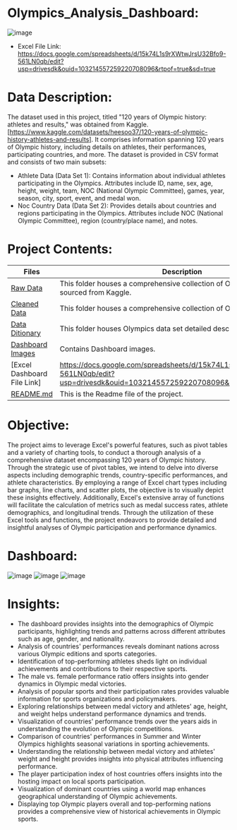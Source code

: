 # Olympics_Analysis_Dashboard:
![image](https://github.com/DA-Atharv/Olympics_Analysis_Dashboard/assets/159448408/a210c9f4-3d5d-464e-88e0-5b1758bcea3c)
+ Excel File Link: https://docs.google.com/spreadsheets/d/15k74L1s9rXWtwJrsU32Bfo9-561LN0qb/edit?usp=drivesdk&ouid=103214557259220708096&rtpof=true&sd=true

# Data Description:
The dataset used in this project, titled "120 years of Olympic history: athletes and results," was obtained from Kaggle.
[https://www.kaggle.com/datasets/heesoo37/120-years-of-olympic-history-athletes-and-results].
It comprises information spanning 120 years of Olympic history, including details on athletes, their performances, participating countries, and more. The dataset is provided in CSV format and consists of two main subsets:
+ Athlete Data (Data Set 1):  Contains information about individual athletes participating in the Olympics.
Attributes include ID, name, sex, age, height, weight, team, NOC (National Olympic Committee), games, year, season, city, sport, event, and medal won.
+ Noc Country Data (Data Set 2): Provides details about countries and regions participating in the Olympics.
Attributes include NOC (National Olympic Committee), region (country/place name), and notes.

# Project Contents:
| Files | Description |
|-------| ------------|
| [Raw Data](https://github.com/DA-Atharv/Olympics_Analysis_Dashboard/tree/main/Raw%20Data) | This folder houses a comprehensive collection of Olympics raw data sourced from Kaggle. |
| [Cleaned Data](https://github.com/DA-Atharv/Olympics_Analysis_Dashboard/tree/main/Cleaned%20Data) | This folder houses a comprehensive collection of Olympics cleaned data. |
| [Data Ditionary](https://github.com/DA-Atharv/Olympics_Analysis_Dashboard/tree/main/Data%20Ditionary) | This folder houses Olympics data set detailed description. |
| [Dashboard Images](https://github.com/DA-Atharv/Olympics_Analysis_Dashboard/tree/main/Dashboard%20Images) | Contains Dashboard images. |
| [Excel Dashboard File Link] | https://docs.google.com/spreadsheets/d/15k74L1s9rXWtwJrsU32Bfo9-561LN0qb/edit?usp=drivesdk&ouid=103214557259220708096&rtpof=true&sd=true |
| [README.md](https://github.com/DA-Atharv/Olympics_Analysis_Dashboard/edit/main/README.md) | This is the Readme file of the project. |

# Objective:
The project aims to leverage Excel's powerful features, such as pivot tables and a variety of charting tools, to conduct a thorough analysis of a comprehensive dataset encompassing 120 years of Olympic history. Through the strategic use of pivot tables, we intend to delve into diverse aspects including demographic trends, country-specific performances, and athlete characteristics. By employing a range of Excel chart types including bar graphs, line charts, and scatter plots, the objective is to visually depict these insights effectively. Additionally, Excel's extensive array of functions will facilitate the calculation of metrics such as medal success rates, athlete demographics, and longitudinal trends. Through the utilization of these Excel tools and functions, the project endeavors to provide detailed and insightful analyses of Olympic participation and performance dynamics.

# Dashboard:
![image](https://github.com/DA-Atharv/Olympics_Analysis_Dashboard/assets/159448408/061f9cae-9820-443f-86db-2e91c3ce9b24)
![image](https://github.com/DA-Atharv/Olympics_Analysis_Dashboard/assets/159448408/0a0d2a21-5084-4609-a3cb-f30325504a06)
![image](https://github.com/DA-Atharv/Olympics_Analysis_Dashboard/assets/159448408/433b6560-7a2b-4e0d-8caf-6b15e0bf6923)

# Insights:
+ The dashboard provides insights into the demographics of Olympic participants, highlighting trends and patterns across different attributes such as age, gender, and nationality.
+ Analysis of countries' performances reveals dominant nations across various Olympic editions and sports categories.
+ Identification of top-performing athletes sheds light on individual achievements and contributions to their respective sports.
+ The male vs. female performance ratio offers insights into gender dynamics in Olympic medal victories.
+ Analysis of popular sports and their participation rates provides valuable information for sports organizations and policymakers.
+ Exploring relationships between medal victory and athletes' age, height, and weight helps understand performance dynamics and trends.
+ Visualization of countries' performance trends over the years aids in understanding the evolution of Olympic competitions.
+ Comparison of countries' performances in Summer and Winter Olympics highlights seasonal variations in sporting achievements.
+ Understanding the relationship between medal victory and athletes' weight and height provides insights into physical attributes influencing performance.
+ The player participation index of host countries offers insights into the hosting impact on local sports participation.
+ Visualization of dominant countries using a world map enhances geographical understanding of Olympic achievements.
+ Displaying top Olympic players overall and top-performing nations provides a comprehensive view of historical achievements in Olympic sports.
